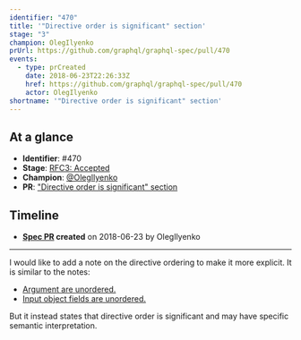 ```yaml
---
identifier: "470"
title: '"Directive order is significant" section'
stage: "3"
champion: OlegIlyenko
prUrl: https://github.com/graphql/graphql-spec/pull/470
events:
  - type: prCreated
    date: 2018-06-23T22:26:33Z
    href: https://github.com/graphql/graphql-spec/pull/470
    actor: OlegIlyenko
shortname: '"Directive order is significant" section'
---
```


## At a glance

- **Identifier**: #470
- **Stage**: [RFC3: Accepted](https://github.com/graphql/graphql-spec/blob/main/CONTRIBUTING.md#stage-3-accepted)
- **Champion**: [@OlegIlyenko](https://github.com/OlegIlyenko)
- **PR**: ["Directive order is significant" section](https://github.com/graphql/graphql-spec/pull/470)

<!-- BEGIN_CUSTOM_TEXT -->



<!-- END_CUSTOM_TEXT -->

## Timeline

- **[Spec PR](https://github.com/graphql/graphql-spec/pull/470) created** on 2018-06-23 by OlegIlyenko

<!-- VERBATIM -->

---

I would like to add a note on the directive ordering to make it more explicit. It is similar to the notes:

* [Argument are unordered. ](http://facebook.github.io/graphql/June2018/#example-7eba7)
* [Input object fields are unordered.](http://facebook.github.io/graphql/June2018/#example-09646)

But it instead states that directive order is significant and may have specific semantic interpretation.
